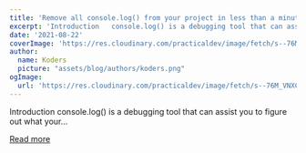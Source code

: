 ```yaml
---
title: 'Remove all console.log() from your project in less than a minute'
excerpt: 'Introduction   console.log() is a debugging tool that can assist you to figure out what your...'
date: '2021-08-22'
coverImage: 'https://res.cloudinary.com/practicaldev/image/fetch/s--76M_VNXC--/c_imagga_scale,f_auto,fl_progressive,h_420,q_auto,w_1000/https://dev-to-uploads.s3.amazonaws.com/uploads/articles/kaeyh27gmbvp5bgf05ng.png'
author:
  name: Koders
  picture: "assets/blog/authors/koders.png"
ogImage:
  url: 'https://res.cloudinary.com/practicaldev/image/fetch/s--76M_VNXC--/c_imagga_scale,f_auto,fl_progressive,h_420,q_auto,w_1000/https://dev-to-uploads.s3.amazonaws.com/uploads/articles/kaeyh27gmbvp5bgf05ng.png'
---
```


Introduction   console.log() is a debugging tool that can assist you to figure out what your...

[Read more](https://dev.to/suhailkakar/remove-all-console-log-from-your-project-in-less-a-minutes-3glg)
